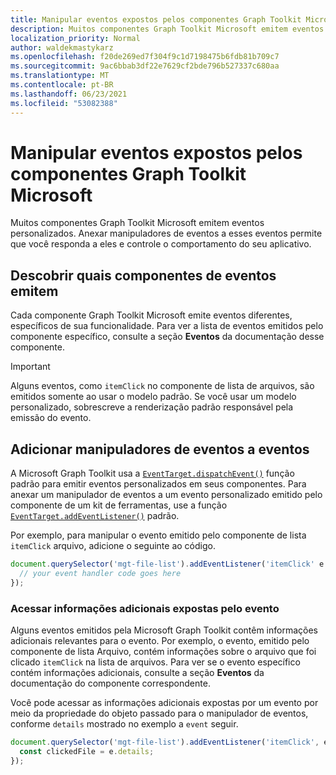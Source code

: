 ```yaml
---
title: Manipular eventos expostos pelos componentes Graph Toolkit Microsoft
description: Muitos componentes Graph Toolkit Microsoft emitem eventos personalizados. Anexar manipuladores de eventos a esses eventos permite que você responda a eles e controle o comportamento do seu aplicativo.
localization_priority: Normal
author: waldekmastykarz
ms.openlocfilehash: f20de269ed7f304f9c1d7198475b6fdb81b709c7
ms.sourcegitcommit: 9ac6bbab3df22e7629cf2bde796b527337c680aa
ms.translationtype: MT
ms.contentlocale: pt-BR
ms.lasthandoff: 06/23/2021
ms.locfileid: "53082388"
---
```

# <a name="handle-events-exposed-by-microsoft-graph-toolkit-components"></a>Manipular eventos expostos pelos componentes Graph Toolkit Microsoft

Muitos componentes Graph Toolkit Microsoft emitem eventos personalizados. Anexar manipuladores de eventos a esses eventos permite que você responda a eles e controle o comportamento do seu aplicativo.

## <a name="discover-which-events-components-emit"></a>Descobrir quais componentes de eventos emitem

Cada componente Graph Toolkit Microsoft emite eventos diferentes, específicos de sua funcionalidade. Para ver a lista de eventos emitidos pelo componente específico, consulte a seção **Eventos** da documentação desse componente.

> [!IMPORTANT]
> Alguns eventos, como `itemClick` no componente de lista de arquivos, são emitidos somente ao usar o modelo padrão. Se você usar um modelo personalizado, sobrescreve a renderização padrão responsável pela emissão do evento.

## <a name="add-event-handlers-to-events"></a>Adicionar manipuladores de eventos a eventos

A Microsoft Graph Toolkit usa a [`EventTarget.dispatchEvent()`](https://developer.mozilla.org/docs/Web/API/EventTarget/dispatchEvent) função padrão para emitir eventos personalizados em seus componentes. Para anexar um manipulador de eventos a um evento personalizado emitido pelo componente de um kit de ferramentas, use a função [`EventTarget.addEventListener()`](https://developer.mozilla.org/docs/Web/API/EventTarget/addEventListener) padrão.

Por exemplo, para manipular o evento emitido pelo componente de lista `itemClick` arquivo, adicione o seguinte ao código.

```javascript
document.querySelector('mgt-file-list').addEventListener('itemClick' e => {
  // your event handler code goes here
});
```

### <a name="access-additional-information-exposed-by-the-event"></a>Acessar informações adicionais expostas pelo evento

Alguns eventos emitidos pela Microsoft Graph Toolkit contêm informações adicionais relevantes para o evento. Por exemplo, o evento, emitido pelo componente de lista Arquivo, contém informações sobre o arquivo que foi clicado `itemClick` na lista de arquivos. Para ver se o evento específico contém informações adicionais, consulte a seção **Eventos** da documentação do componente correspondente.

Você pode acessar as informações adicionais expostas por um evento por meio da propriedade do objeto passado para o manipulador de eventos, conforme `details` mostrado no exemplo a `event` seguir.

```javascript
document.querySelector('mgt-file-list').addEventListener('itemClick', e => {
  const clickedFile = e.details;
});
```
